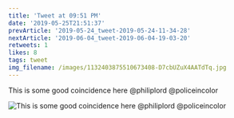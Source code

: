 ```yaml
---
title: 'Tweet at 09:51 PM'
date: '2019-05-25T21:51:37'
prevArticle: '2019-05-24_tweet-2019-05-24-11-34-28'
nextArticle: '2019-06-04_tweet-2019-06-04-19-03-20'
retweets: 1
likes: 8
tags: tweet
img_filename: /images/1132403875510673408-D7cbUZuX4AATdTq.jpg
---
```

This is some good coincidence here @philiplord @policeincolor

![This is some good coincidence here @philiplord @policeincolor](/images/1132403875510673408-D7cbUZuX4AATdTq.jpg "This is some good coincidence here @philiplord @policeincolor")